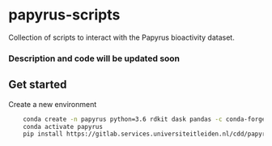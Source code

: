 # papyrus-scripts

Collection of scripts to interact with the Papyrus bioactivity dataset.


### Description and code will be updated soon

## Get started
Create a new environment
```bash
    conda create -n papyrus python=3.6 rdkit dask pandas -c conda-forge
    conda activate papyrus
    pip install https://gitlab.services.universiteitleiden.nl/cdd/papyrus-scripts/-/archive/dev_ob/papyrus-scripts-dev_ob.tar.gz
```
